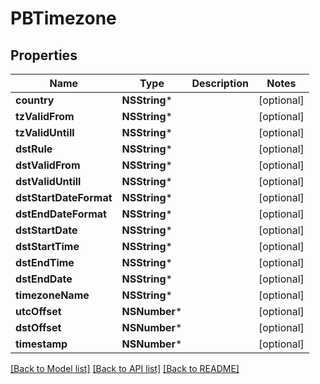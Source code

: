 # PBTimezone

## Properties
Name | Type | Description | Notes
------------ | ------------- | ------------- | -------------
**country** | **NSString*** |  | [optional] 
**tzValidFrom** | **NSString*** |  | [optional] 
**tzValidUntill** | **NSString*** |  | [optional] 
**dstRule** | **NSString*** |  | [optional] 
**dstValidFrom** | **NSString*** |  | [optional] 
**dstValidUntill** | **NSString*** |  | [optional] 
**dstStartDateFormat** | **NSString*** |  | [optional] 
**dstEndDateFormat** | **NSString*** |  | [optional] 
**dstStartDate** | **NSString*** |  | [optional] 
**dstStartTime** | **NSString*** |  | [optional] 
**dstEndTime** | **NSString*** |  | [optional] 
**dstEndDate** | **NSString*** |  | [optional] 
**timezoneName** | **NSString*** |  | [optional] 
**utcOffset** | **NSNumber*** |  | [optional] 
**dstOffset** | **NSNumber*** |  | [optional] 
**timestamp** | **NSNumber*** |  | [optional] 

[[Back to Model list]](../README.md#documentation-for-models) [[Back to API list]](../README.md#documentation-for-api-endpoints) [[Back to README]](../README.md)


